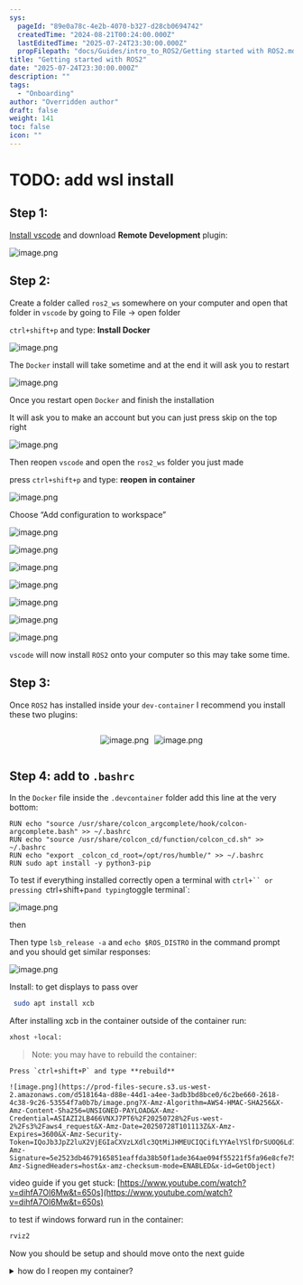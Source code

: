 ```yaml
---
sys:
  pageId: "89e0a78c-4e2b-4070-b327-d28cb0694742"
  createdTime: "2024-08-21T00:24:00.000Z"
  lastEditedTime: "2025-07-24T23:30:00.000Z"
  propFilepath: "docs/Guides/intro_to_ROS2/Getting started with ROS2.md"
title: "Getting started with ROS2"
date: "2025-07-24T23:30:00.000Z"
description: ""
tags:
  - "Onboarding"
author: "Overridden author"
draft: false
weight: 141
toc: false
icon: ""
---
```


# TODO: add wsl install

## Step 1:

[Install vscode](https://code.visualstudio.com/download) and download **Remote Development** plugin:

![image.png](https://prod-files-secure.s3.us-west-2.amazonaws.com/d518164a-d88e-44d1-a4ee-3adb3bd8bce0/efb52993-1881-4a40-b95e-6f020334f022/image.png?X-Amz-Algorithm=AWS4-HMAC-SHA256&X-Amz-Content-Sha256=UNSIGNED-PAYLOAD&X-Amz-Credential=ASIAZI2LB4666VUHKTME%2F20250728%2Fus-west-2%2Fs3%2Faws4_request&X-Amz-Date=20250728T101110Z&X-Amz-Expires=3600&X-Amz-Security-Token=IQoJb3JpZ2luX2VjEGIaCXVzLXdlc3QtMiJIMEYCIQDIX7L%2BEq6RtgT3UdaoXHXyTNB0Qi7J98j4y%2B6%2BxhfUigIhAK7EPqjtD927S5dBWsafIodalb3GUmjU3ghoV34kpE5OKogECIv%2F%2F%2F%2F%2F%2F%2F%2F%2F%2FwEQABoMNjM3NDIzMTgzODA1IgxKYTS4duVKWJOCIy8q3APSL%2BLb%2BcK5PqRq4njJ7ruFdzhK%2F%2FueQniSRCFcqsL7gHcGvOIMMec8Xs%2BQ1dnV9z%2FA0RKQhvpwAO0Okj6DtQimrWhN8B%2BiI%2BMhAU8SsH9WbBlLnQccC8YgYDEIF9KNS0KjX6nwq8qKikI6RSnn4yUaijGfnvCUNXkKC9IIYmiyQRAqBBniJRf2lNCMsFjCcr9o4lbBHoAhZiJuXICuvS6l8fjOXiF%2BN8FNuNLfTu6JByl7UQunFgDRz0l6NlBq4ZKAQhSbnPfRqPNtMTuN6acHWAwzS%2B27E9T845heFev93YXObTChn1zYfmK9K6In1v4oD1uhlMzl5IoTltePCrULWODzonblI5R3Un03%2FTMIaA9Da%2B6Lt2B4szzxWPoDdlQXt5fsJLYat%2Fad30HkiuQwA7eupOUQD9A9Uaw2%2B87xpDh2Sfgvb4swjTIls%2FRz1%2FOHbYThyOj6p%2Fj05vH5D08xTLFeZMGB%2By%2FldSi6bFJTrgXf1m4Tfwv9BsdJv2pt6obbZIkyfcOb94Zs5%2BRuVA0BgBwVbX%2FRVQULSzFjVoyIDGEhe11qUzAfWwAKCAgFFa8QYxVzZ7ysUPIy%2Bj8mffudh1RXgOEl1BQ0D67lo8lcgxxc27z5%2F2pNVJjJpTCcjZ3EBjqkATI3RaFqWSUvAw2YerWGbaQxQSLagp50b44m%2BQzlZv0s3bvitMdGzJCrYADHNcyD53Rk9f3Q9zKkqD8CfF39ZSJyVbhYAqadVzImTphIHOTzVXLkkcwEtpz5%2FIRrw9AtlVHgKmANAjAb9kZA6wOYDVNPz5cnBQ5RSy53yeg3XF2Y1qLX3REFS4cdnyiMxx6Q0fuQ4qE86aSVuOCiyE%2BNlYd4rUmU&X-Amz-Signature=ebe3785a713c3e241063a2aa660f88bacb54d431a91bc7010e54ba9f9db69891&X-Amz-SignedHeaders=host&x-amz-checksum-mode=ENABLED&x-id=GetObject)

## Step 2:

Create a folder called `ros2_ws` somewhere on your computer and open that folder in `vscode` by going to File → open folder 

`ctrl+shift+p` and type: **Install Docker**

![image.png](https://prod-files-secure.s3.us-west-2.amazonaws.com/d518164a-d88e-44d1-a4ee-3adb3bd8bce0/2269dc0e-1cd5-47ff-bceb-c04ad9b2eab0/image.png?X-Amz-Algorithm=AWS4-HMAC-SHA256&X-Amz-Content-Sha256=UNSIGNED-PAYLOAD&X-Amz-Credential=ASIAZI2LB4666VUHKTME%2F20250728%2Fus-west-2%2Fs3%2Faws4_request&X-Amz-Date=20250728T101110Z&X-Amz-Expires=3600&X-Amz-Security-Token=IQoJb3JpZ2luX2VjEGIaCXVzLXdlc3QtMiJIMEYCIQDIX7L%2BEq6RtgT3UdaoXHXyTNB0Qi7J98j4y%2B6%2BxhfUigIhAK7EPqjtD927S5dBWsafIodalb3GUmjU3ghoV34kpE5OKogECIv%2F%2F%2F%2F%2F%2F%2F%2F%2F%2FwEQABoMNjM3NDIzMTgzODA1IgxKYTS4duVKWJOCIy8q3APSL%2BLb%2BcK5PqRq4njJ7ruFdzhK%2F%2FueQniSRCFcqsL7gHcGvOIMMec8Xs%2BQ1dnV9z%2FA0RKQhvpwAO0Okj6DtQimrWhN8B%2BiI%2BMhAU8SsH9WbBlLnQccC8YgYDEIF9KNS0KjX6nwq8qKikI6RSnn4yUaijGfnvCUNXkKC9IIYmiyQRAqBBniJRf2lNCMsFjCcr9o4lbBHoAhZiJuXICuvS6l8fjOXiF%2BN8FNuNLfTu6JByl7UQunFgDRz0l6NlBq4ZKAQhSbnPfRqPNtMTuN6acHWAwzS%2B27E9T845heFev93YXObTChn1zYfmK9K6In1v4oD1uhlMzl5IoTltePCrULWODzonblI5R3Un03%2FTMIaA9Da%2B6Lt2B4szzxWPoDdlQXt5fsJLYat%2Fad30HkiuQwA7eupOUQD9A9Uaw2%2B87xpDh2Sfgvb4swjTIls%2FRz1%2FOHbYThyOj6p%2Fj05vH5D08xTLFeZMGB%2By%2FldSi6bFJTrgXf1m4Tfwv9BsdJv2pt6obbZIkyfcOb94Zs5%2BRuVA0BgBwVbX%2FRVQULSzFjVoyIDGEhe11qUzAfWwAKCAgFFa8QYxVzZ7ysUPIy%2Bj8mffudh1RXgOEl1BQ0D67lo8lcgxxc27z5%2F2pNVJjJpTCcjZ3EBjqkATI3RaFqWSUvAw2YerWGbaQxQSLagp50b44m%2BQzlZv0s3bvitMdGzJCrYADHNcyD53Rk9f3Q9zKkqD8CfF39ZSJyVbhYAqadVzImTphIHOTzVXLkkcwEtpz5%2FIRrw9AtlVHgKmANAjAb9kZA6wOYDVNPz5cnBQ5RSy53yeg3XF2Y1qLX3REFS4cdnyiMxx6Q0fuQ4qE86aSVuOCiyE%2BNlYd4rUmU&X-Amz-Signature=e640ba7858b3bcd330f8a12188658aef38e803d52f9ad3b23e88742d5244503e&X-Amz-SignedHeaders=host&x-amz-checksum-mode=ENABLED&x-id=GetObject)

The `Docker` install will take sometime and at the end it will ask you to restart

![image.png](https://prod-files-secure.s3.us-west-2.amazonaws.com/d518164a-d88e-44d1-a4ee-3adb3bd8bce0/ed233f78-be33-4b1f-b89c-9c346c0e961e/image.png?X-Amz-Algorithm=AWS4-HMAC-SHA256&X-Amz-Content-Sha256=UNSIGNED-PAYLOAD&X-Amz-Credential=ASIAZI2LB4666VUHKTME%2F20250728%2Fus-west-2%2Fs3%2Faws4_request&X-Amz-Date=20250728T101110Z&X-Amz-Expires=3600&X-Amz-Security-Token=IQoJb3JpZ2luX2VjEGIaCXVzLXdlc3QtMiJIMEYCIQDIX7L%2BEq6RtgT3UdaoXHXyTNB0Qi7J98j4y%2B6%2BxhfUigIhAK7EPqjtD927S5dBWsafIodalb3GUmjU3ghoV34kpE5OKogECIv%2F%2F%2F%2F%2F%2F%2F%2F%2F%2FwEQABoMNjM3NDIzMTgzODA1IgxKYTS4duVKWJOCIy8q3APSL%2BLb%2BcK5PqRq4njJ7ruFdzhK%2F%2FueQniSRCFcqsL7gHcGvOIMMec8Xs%2BQ1dnV9z%2FA0RKQhvpwAO0Okj6DtQimrWhN8B%2BiI%2BMhAU8SsH9WbBlLnQccC8YgYDEIF9KNS0KjX6nwq8qKikI6RSnn4yUaijGfnvCUNXkKC9IIYmiyQRAqBBniJRf2lNCMsFjCcr9o4lbBHoAhZiJuXICuvS6l8fjOXiF%2BN8FNuNLfTu6JByl7UQunFgDRz0l6NlBq4ZKAQhSbnPfRqPNtMTuN6acHWAwzS%2B27E9T845heFev93YXObTChn1zYfmK9K6In1v4oD1uhlMzl5IoTltePCrULWODzonblI5R3Un03%2FTMIaA9Da%2B6Lt2B4szzxWPoDdlQXt5fsJLYat%2Fad30HkiuQwA7eupOUQD9A9Uaw2%2B87xpDh2Sfgvb4swjTIls%2FRz1%2FOHbYThyOj6p%2Fj05vH5D08xTLFeZMGB%2By%2FldSi6bFJTrgXf1m4Tfwv9BsdJv2pt6obbZIkyfcOb94Zs5%2BRuVA0BgBwVbX%2FRVQULSzFjVoyIDGEhe11qUzAfWwAKCAgFFa8QYxVzZ7ysUPIy%2Bj8mffudh1RXgOEl1BQ0D67lo8lcgxxc27z5%2F2pNVJjJpTCcjZ3EBjqkATI3RaFqWSUvAw2YerWGbaQxQSLagp50b44m%2BQzlZv0s3bvitMdGzJCrYADHNcyD53Rk9f3Q9zKkqD8CfF39ZSJyVbhYAqadVzImTphIHOTzVXLkkcwEtpz5%2FIRrw9AtlVHgKmANAjAb9kZA6wOYDVNPz5cnBQ5RSy53yeg3XF2Y1qLX3REFS4cdnyiMxx6Q0fuQ4qE86aSVuOCiyE%2BNlYd4rUmU&X-Amz-Signature=5a0adffe64d9b2297abd5170ed4acafc4f303fa222d97f6d92fa1df4d9287e91&X-Amz-SignedHeaders=host&x-amz-checksum-mode=ENABLED&x-id=GetObject)

Once you restart open `Docker` and finish the installation

It will ask you to make an account but you can just press skip on the top right

![image.png](https://prod-files-secure.s3.us-west-2.amazonaws.com/d518164a-d88e-44d1-a4ee-3adb3bd8bce0/21010ad9-1659-4fd9-9f59-9932a09b2a3d/image.png?X-Amz-Algorithm=AWS4-HMAC-SHA256&X-Amz-Content-Sha256=UNSIGNED-PAYLOAD&X-Amz-Credential=ASIAZI2LB4666VUHKTME%2F20250728%2Fus-west-2%2Fs3%2Faws4_request&X-Amz-Date=20250728T101110Z&X-Amz-Expires=3600&X-Amz-Security-Token=IQoJb3JpZ2luX2VjEGIaCXVzLXdlc3QtMiJIMEYCIQDIX7L%2BEq6RtgT3UdaoXHXyTNB0Qi7J98j4y%2B6%2BxhfUigIhAK7EPqjtD927S5dBWsafIodalb3GUmjU3ghoV34kpE5OKogECIv%2F%2F%2F%2F%2F%2F%2F%2F%2F%2FwEQABoMNjM3NDIzMTgzODA1IgxKYTS4duVKWJOCIy8q3APSL%2BLb%2BcK5PqRq4njJ7ruFdzhK%2F%2FueQniSRCFcqsL7gHcGvOIMMec8Xs%2BQ1dnV9z%2FA0RKQhvpwAO0Okj6DtQimrWhN8B%2BiI%2BMhAU8SsH9WbBlLnQccC8YgYDEIF9KNS0KjX6nwq8qKikI6RSnn4yUaijGfnvCUNXkKC9IIYmiyQRAqBBniJRf2lNCMsFjCcr9o4lbBHoAhZiJuXICuvS6l8fjOXiF%2BN8FNuNLfTu6JByl7UQunFgDRz0l6NlBq4ZKAQhSbnPfRqPNtMTuN6acHWAwzS%2B27E9T845heFev93YXObTChn1zYfmK9K6In1v4oD1uhlMzl5IoTltePCrULWODzonblI5R3Un03%2FTMIaA9Da%2B6Lt2B4szzxWPoDdlQXt5fsJLYat%2Fad30HkiuQwA7eupOUQD9A9Uaw2%2B87xpDh2Sfgvb4swjTIls%2FRz1%2FOHbYThyOj6p%2Fj05vH5D08xTLFeZMGB%2By%2FldSi6bFJTrgXf1m4Tfwv9BsdJv2pt6obbZIkyfcOb94Zs5%2BRuVA0BgBwVbX%2FRVQULSzFjVoyIDGEhe11qUzAfWwAKCAgFFa8QYxVzZ7ysUPIy%2Bj8mffudh1RXgOEl1BQ0D67lo8lcgxxc27z5%2F2pNVJjJpTCcjZ3EBjqkATI3RaFqWSUvAw2YerWGbaQxQSLagp50b44m%2BQzlZv0s3bvitMdGzJCrYADHNcyD53Rk9f3Q9zKkqD8CfF39ZSJyVbhYAqadVzImTphIHOTzVXLkkcwEtpz5%2FIRrw9AtlVHgKmANAjAb9kZA6wOYDVNPz5cnBQ5RSy53yeg3XF2Y1qLX3REFS4cdnyiMxx6Q0fuQ4qE86aSVuOCiyE%2BNlYd4rUmU&X-Amz-Signature=7dad4e251766314d35843de98bea33cc835edf72de1aaae05089a2d6b1a8c136&X-Amz-SignedHeaders=host&x-amz-checksum-mode=ENABLED&x-id=GetObject)

Then reopen `vscode` and open the `ros2_ws` folder you just made

press `ctrl+shift+p` and type: **reopen in container**

![image.png](https://prod-files-secure.s3.us-west-2.amazonaws.com/d518164a-d88e-44d1-a4ee-3adb3bd8bce0/4e93b8c2-41ad-488c-8095-c74205196118/image.png?X-Amz-Algorithm=AWS4-HMAC-SHA256&X-Amz-Content-Sha256=UNSIGNED-PAYLOAD&X-Amz-Credential=ASIAZI2LB4666VUHKTME%2F20250728%2Fus-west-2%2Fs3%2Faws4_request&X-Amz-Date=20250728T101110Z&X-Amz-Expires=3600&X-Amz-Security-Token=IQoJb3JpZ2luX2VjEGIaCXVzLXdlc3QtMiJIMEYCIQDIX7L%2BEq6RtgT3UdaoXHXyTNB0Qi7J98j4y%2B6%2BxhfUigIhAK7EPqjtD927S5dBWsafIodalb3GUmjU3ghoV34kpE5OKogECIv%2F%2F%2F%2F%2F%2F%2F%2F%2F%2FwEQABoMNjM3NDIzMTgzODA1IgxKYTS4duVKWJOCIy8q3APSL%2BLb%2BcK5PqRq4njJ7ruFdzhK%2F%2FueQniSRCFcqsL7gHcGvOIMMec8Xs%2BQ1dnV9z%2FA0RKQhvpwAO0Okj6DtQimrWhN8B%2BiI%2BMhAU8SsH9WbBlLnQccC8YgYDEIF9KNS0KjX6nwq8qKikI6RSnn4yUaijGfnvCUNXkKC9IIYmiyQRAqBBniJRf2lNCMsFjCcr9o4lbBHoAhZiJuXICuvS6l8fjOXiF%2BN8FNuNLfTu6JByl7UQunFgDRz0l6NlBq4ZKAQhSbnPfRqPNtMTuN6acHWAwzS%2B27E9T845heFev93YXObTChn1zYfmK9K6In1v4oD1uhlMzl5IoTltePCrULWODzonblI5R3Un03%2FTMIaA9Da%2B6Lt2B4szzxWPoDdlQXt5fsJLYat%2Fad30HkiuQwA7eupOUQD9A9Uaw2%2B87xpDh2Sfgvb4swjTIls%2FRz1%2FOHbYThyOj6p%2Fj05vH5D08xTLFeZMGB%2By%2FldSi6bFJTrgXf1m4Tfwv9BsdJv2pt6obbZIkyfcOb94Zs5%2BRuVA0BgBwVbX%2FRVQULSzFjVoyIDGEhe11qUzAfWwAKCAgFFa8QYxVzZ7ysUPIy%2Bj8mffudh1RXgOEl1BQ0D67lo8lcgxxc27z5%2F2pNVJjJpTCcjZ3EBjqkATI3RaFqWSUvAw2YerWGbaQxQSLagp50b44m%2BQzlZv0s3bvitMdGzJCrYADHNcyD53Rk9f3Q9zKkqD8CfF39ZSJyVbhYAqadVzImTphIHOTzVXLkkcwEtpz5%2FIRrw9AtlVHgKmANAjAb9kZA6wOYDVNPz5cnBQ5RSy53yeg3XF2Y1qLX3REFS4cdnyiMxx6Q0fuQ4qE86aSVuOCiyE%2BNlYd4rUmU&X-Amz-Signature=a369460b46912ea35714d40ad687428eae0642f519e80ccb24263eb8c53f789f&X-Amz-SignedHeaders=host&x-amz-checksum-mode=ENABLED&x-id=GetObject)

Choose “Add configuration to workspace”

![image.png](https://prod-files-secure.s3.us-west-2.amazonaws.com/d518164a-d88e-44d1-a4ee-3adb3bd8bce0/9560b282-5060-4989-ba37-97e7b2c22476/image.png?X-Amz-Algorithm=AWS4-HMAC-SHA256&X-Amz-Content-Sha256=UNSIGNED-PAYLOAD&X-Amz-Credential=ASIAZI2LB4666VUHKTME%2F20250728%2Fus-west-2%2Fs3%2Faws4_request&X-Amz-Date=20250728T101110Z&X-Amz-Expires=3600&X-Amz-Security-Token=IQoJb3JpZ2luX2VjEGIaCXVzLXdlc3QtMiJIMEYCIQDIX7L%2BEq6RtgT3UdaoXHXyTNB0Qi7J98j4y%2B6%2BxhfUigIhAK7EPqjtD927S5dBWsafIodalb3GUmjU3ghoV34kpE5OKogECIv%2F%2F%2F%2F%2F%2F%2F%2F%2F%2FwEQABoMNjM3NDIzMTgzODA1IgxKYTS4duVKWJOCIy8q3APSL%2BLb%2BcK5PqRq4njJ7ruFdzhK%2F%2FueQniSRCFcqsL7gHcGvOIMMec8Xs%2BQ1dnV9z%2FA0RKQhvpwAO0Okj6DtQimrWhN8B%2BiI%2BMhAU8SsH9WbBlLnQccC8YgYDEIF9KNS0KjX6nwq8qKikI6RSnn4yUaijGfnvCUNXkKC9IIYmiyQRAqBBniJRf2lNCMsFjCcr9o4lbBHoAhZiJuXICuvS6l8fjOXiF%2BN8FNuNLfTu6JByl7UQunFgDRz0l6NlBq4ZKAQhSbnPfRqPNtMTuN6acHWAwzS%2B27E9T845heFev93YXObTChn1zYfmK9K6In1v4oD1uhlMzl5IoTltePCrULWODzonblI5R3Un03%2FTMIaA9Da%2B6Lt2B4szzxWPoDdlQXt5fsJLYat%2Fad30HkiuQwA7eupOUQD9A9Uaw2%2B87xpDh2Sfgvb4swjTIls%2FRz1%2FOHbYThyOj6p%2Fj05vH5D08xTLFeZMGB%2By%2FldSi6bFJTrgXf1m4Tfwv9BsdJv2pt6obbZIkyfcOb94Zs5%2BRuVA0BgBwVbX%2FRVQULSzFjVoyIDGEhe11qUzAfWwAKCAgFFa8QYxVzZ7ysUPIy%2Bj8mffudh1RXgOEl1BQ0D67lo8lcgxxc27z5%2F2pNVJjJpTCcjZ3EBjqkATI3RaFqWSUvAw2YerWGbaQxQSLagp50b44m%2BQzlZv0s3bvitMdGzJCrYADHNcyD53Rk9f3Q9zKkqD8CfF39ZSJyVbhYAqadVzImTphIHOTzVXLkkcwEtpz5%2FIRrw9AtlVHgKmANAjAb9kZA6wOYDVNPz5cnBQ5RSy53yeg3XF2Y1qLX3REFS4cdnyiMxx6Q0fuQ4qE86aSVuOCiyE%2BNlYd4rUmU&X-Amz-Signature=4cdefda946018295d0d20ab4ef366d72b1aecb7423bc7475fb84220d1f277930&X-Amz-SignedHeaders=host&x-amz-checksum-mode=ENABLED&x-id=GetObject)

![image.png](https://prod-files-secure.s3.us-west-2.amazonaws.com/d518164a-d88e-44d1-a4ee-3adb3bd8bce0/2ee63f81-886b-48e8-a553-dc6e5eac99e4/image.png?X-Amz-Algorithm=AWS4-HMAC-SHA256&X-Amz-Content-Sha256=UNSIGNED-PAYLOAD&X-Amz-Credential=ASIAZI2LB4666VUHKTME%2F20250728%2Fus-west-2%2Fs3%2Faws4_request&X-Amz-Date=20250728T101110Z&X-Amz-Expires=3600&X-Amz-Security-Token=IQoJb3JpZ2luX2VjEGIaCXVzLXdlc3QtMiJIMEYCIQDIX7L%2BEq6RtgT3UdaoXHXyTNB0Qi7J98j4y%2B6%2BxhfUigIhAK7EPqjtD927S5dBWsafIodalb3GUmjU3ghoV34kpE5OKogECIv%2F%2F%2F%2F%2F%2F%2F%2F%2F%2FwEQABoMNjM3NDIzMTgzODA1IgxKYTS4duVKWJOCIy8q3APSL%2BLb%2BcK5PqRq4njJ7ruFdzhK%2F%2FueQniSRCFcqsL7gHcGvOIMMec8Xs%2BQ1dnV9z%2FA0RKQhvpwAO0Okj6DtQimrWhN8B%2BiI%2BMhAU8SsH9WbBlLnQccC8YgYDEIF9KNS0KjX6nwq8qKikI6RSnn4yUaijGfnvCUNXkKC9IIYmiyQRAqBBniJRf2lNCMsFjCcr9o4lbBHoAhZiJuXICuvS6l8fjOXiF%2BN8FNuNLfTu6JByl7UQunFgDRz0l6NlBq4ZKAQhSbnPfRqPNtMTuN6acHWAwzS%2B27E9T845heFev93YXObTChn1zYfmK9K6In1v4oD1uhlMzl5IoTltePCrULWODzonblI5R3Un03%2FTMIaA9Da%2B6Lt2B4szzxWPoDdlQXt5fsJLYat%2Fad30HkiuQwA7eupOUQD9A9Uaw2%2B87xpDh2Sfgvb4swjTIls%2FRz1%2FOHbYThyOj6p%2Fj05vH5D08xTLFeZMGB%2By%2FldSi6bFJTrgXf1m4Tfwv9BsdJv2pt6obbZIkyfcOb94Zs5%2BRuVA0BgBwVbX%2FRVQULSzFjVoyIDGEhe11qUzAfWwAKCAgFFa8QYxVzZ7ysUPIy%2Bj8mffudh1RXgOEl1BQ0D67lo8lcgxxc27z5%2F2pNVJjJpTCcjZ3EBjqkATI3RaFqWSUvAw2YerWGbaQxQSLagp50b44m%2BQzlZv0s3bvitMdGzJCrYADHNcyD53Rk9f3Q9zKkqD8CfF39ZSJyVbhYAqadVzImTphIHOTzVXLkkcwEtpz5%2FIRrw9AtlVHgKmANAjAb9kZA6wOYDVNPz5cnBQ5RSy53yeg3XF2Y1qLX3REFS4cdnyiMxx6Q0fuQ4qE86aSVuOCiyE%2BNlYd4rUmU&X-Amz-Signature=f8299f2cbe41eac94dd62a65dea81769010e3c4021f80b5d99db6857c3480592&X-Amz-SignedHeaders=host&x-amz-checksum-mode=ENABLED&x-id=GetObject)

![image.png](https://prod-files-secure.s3.us-west-2.amazonaws.com/d518164a-d88e-44d1-a4ee-3adb3bd8bce0/e0fd626c-c8b6-4b2c-95d1-fa4c26514504/image.png?X-Amz-Algorithm=AWS4-HMAC-SHA256&X-Amz-Content-Sha256=UNSIGNED-PAYLOAD&X-Amz-Credential=ASIAZI2LB4666VUHKTME%2F20250728%2Fus-west-2%2Fs3%2Faws4_request&X-Amz-Date=20250728T101110Z&X-Amz-Expires=3600&X-Amz-Security-Token=IQoJb3JpZ2luX2VjEGIaCXVzLXdlc3QtMiJIMEYCIQDIX7L%2BEq6RtgT3UdaoXHXyTNB0Qi7J98j4y%2B6%2BxhfUigIhAK7EPqjtD927S5dBWsafIodalb3GUmjU3ghoV34kpE5OKogECIv%2F%2F%2F%2F%2F%2F%2F%2F%2F%2FwEQABoMNjM3NDIzMTgzODA1IgxKYTS4duVKWJOCIy8q3APSL%2BLb%2BcK5PqRq4njJ7ruFdzhK%2F%2FueQniSRCFcqsL7gHcGvOIMMec8Xs%2BQ1dnV9z%2FA0RKQhvpwAO0Okj6DtQimrWhN8B%2BiI%2BMhAU8SsH9WbBlLnQccC8YgYDEIF9KNS0KjX6nwq8qKikI6RSnn4yUaijGfnvCUNXkKC9IIYmiyQRAqBBniJRf2lNCMsFjCcr9o4lbBHoAhZiJuXICuvS6l8fjOXiF%2BN8FNuNLfTu6JByl7UQunFgDRz0l6NlBq4ZKAQhSbnPfRqPNtMTuN6acHWAwzS%2B27E9T845heFev93YXObTChn1zYfmK9K6In1v4oD1uhlMzl5IoTltePCrULWODzonblI5R3Un03%2FTMIaA9Da%2B6Lt2B4szzxWPoDdlQXt5fsJLYat%2Fad30HkiuQwA7eupOUQD9A9Uaw2%2B87xpDh2Sfgvb4swjTIls%2FRz1%2FOHbYThyOj6p%2Fj05vH5D08xTLFeZMGB%2By%2FldSi6bFJTrgXf1m4Tfwv9BsdJv2pt6obbZIkyfcOb94Zs5%2BRuVA0BgBwVbX%2FRVQULSzFjVoyIDGEhe11qUzAfWwAKCAgFFa8QYxVzZ7ysUPIy%2Bj8mffudh1RXgOEl1BQ0D67lo8lcgxxc27z5%2F2pNVJjJpTCcjZ3EBjqkATI3RaFqWSUvAw2YerWGbaQxQSLagp50b44m%2BQzlZv0s3bvitMdGzJCrYADHNcyD53Rk9f3Q9zKkqD8CfF39ZSJyVbhYAqadVzImTphIHOTzVXLkkcwEtpz5%2FIRrw9AtlVHgKmANAjAb9kZA6wOYDVNPz5cnBQ5RSy53yeg3XF2Y1qLX3REFS4cdnyiMxx6Q0fuQ4qE86aSVuOCiyE%2BNlYd4rUmU&X-Amz-Signature=816351fe8c4797a07df90d7b43978f3ac8f06034503ea07f1cf960eb100067b6&X-Amz-SignedHeaders=host&x-amz-checksum-mode=ENABLED&x-id=GetObject)

![image.png](https://prod-files-secure.s3.us-west-2.amazonaws.com/d518164a-d88e-44d1-a4ee-3adb3bd8bce0/a2e13f50-d2ab-4719-a4c2-7ced634bfc9d/image.png?X-Amz-Algorithm=AWS4-HMAC-SHA256&X-Amz-Content-Sha256=UNSIGNED-PAYLOAD&X-Amz-Credential=ASIAZI2LB4666VUHKTME%2F20250728%2Fus-west-2%2Fs3%2Faws4_request&X-Amz-Date=20250728T101110Z&X-Amz-Expires=3600&X-Amz-Security-Token=IQoJb3JpZ2luX2VjEGIaCXVzLXdlc3QtMiJIMEYCIQDIX7L%2BEq6RtgT3UdaoXHXyTNB0Qi7J98j4y%2B6%2BxhfUigIhAK7EPqjtD927S5dBWsafIodalb3GUmjU3ghoV34kpE5OKogECIv%2F%2F%2F%2F%2F%2F%2F%2F%2F%2FwEQABoMNjM3NDIzMTgzODA1IgxKYTS4duVKWJOCIy8q3APSL%2BLb%2BcK5PqRq4njJ7ruFdzhK%2F%2FueQniSRCFcqsL7gHcGvOIMMec8Xs%2BQ1dnV9z%2FA0RKQhvpwAO0Okj6DtQimrWhN8B%2BiI%2BMhAU8SsH9WbBlLnQccC8YgYDEIF9KNS0KjX6nwq8qKikI6RSnn4yUaijGfnvCUNXkKC9IIYmiyQRAqBBniJRf2lNCMsFjCcr9o4lbBHoAhZiJuXICuvS6l8fjOXiF%2BN8FNuNLfTu6JByl7UQunFgDRz0l6NlBq4ZKAQhSbnPfRqPNtMTuN6acHWAwzS%2B27E9T845heFev93YXObTChn1zYfmK9K6In1v4oD1uhlMzl5IoTltePCrULWODzonblI5R3Un03%2FTMIaA9Da%2B6Lt2B4szzxWPoDdlQXt5fsJLYat%2Fad30HkiuQwA7eupOUQD9A9Uaw2%2B87xpDh2Sfgvb4swjTIls%2FRz1%2FOHbYThyOj6p%2Fj05vH5D08xTLFeZMGB%2By%2FldSi6bFJTrgXf1m4Tfwv9BsdJv2pt6obbZIkyfcOb94Zs5%2BRuVA0BgBwVbX%2FRVQULSzFjVoyIDGEhe11qUzAfWwAKCAgFFa8QYxVzZ7ysUPIy%2Bj8mffudh1RXgOEl1BQ0D67lo8lcgxxc27z5%2F2pNVJjJpTCcjZ3EBjqkATI3RaFqWSUvAw2YerWGbaQxQSLagp50b44m%2BQzlZv0s3bvitMdGzJCrYADHNcyD53Rk9f3Q9zKkqD8CfF39ZSJyVbhYAqadVzImTphIHOTzVXLkkcwEtpz5%2FIRrw9AtlVHgKmANAjAb9kZA6wOYDVNPz5cnBQ5RSy53yeg3XF2Y1qLX3REFS4cdnyiMxx6Q0fuQ4qE86aSVuOCiyE%2BNlYd4rUmU&X-Amz-Signature=a11740e134445b7a610db4938be1d7f6fdcc09d29f9d7c7179807b7957dac808&X-Amz-SignedHeaders=host&x-amz-checksum-mode=ENABLED&x-id=GetObject)

![image.png](https://prod-files-secure.s3.us-west-2.amazonaws.com/d518164a-d88e-44d1-a4ee-3adb3bd8bce0/6cc478ad-aaba-4bf7-9fcc-403277ab896c/image.png?X-Amz-Algorithm=AWS4-HMAC-SHA256&X-Amz-Content-Sha256=UNSIGNED-PAYLOAD&X-Amz-Credential=ASIAZI2LB4666VUHKTME%2F20250728%2Fus-west-2%2Fs3%2Faws4_request&X-Amz-Date=20250728T101110Z&X-Amz-Expires=3600&X-Amz-Security-Token=IQoJb3JpZ2luX2VjEGIaCXVzLXdlc3QtMiJIMEYCIQDIX7L%2BEq6RtgT3UdaoXHXyTNB0Qi7J98j4y%2B6%2BxhfUigIhAK7EPqjtD927S5dBWsafIodalb3GUmjU3ghoV34kpE5OKogECIv%2F%2F%2F%2F%2F%2F%2F%2F%2F%2FwEQABoMNjM3NDIzMTgzODA1IgxKYTS4duVKWJOCIy8q3APSL%2BLb%2BcK5PqRq4njJ7ruFdzhK%2F%2FueQniSRCFcqsL7gHcGvOIMMec8Xs%2BQ1dnV9z%2FA0RKQhvpwAO0Okj6DtQimrWhN8B%2BiI%2BMhAU8SsH9WbBlLnQccC8YgYDEIF9KNS0KjX6nwq8qKikI6RSnn4yUaijGfnvCUNXkKC9IIYmiyQRAqBBniJRf2lNCMsFjCcr9o4lbBHoAhZiJuXICuvS6l8fjOXiF%2BN8FNuNLfTu6JByl7UQunFgDRz0l6NlBq4ZKAQhSbnPfRqPNtMTuN6acHWAwzS%2B27E9T845heFev93YXObTChn1zYfmK9K6In1v4oD1uhlMzl5IoTltePCrULWODzonblI5R3Un03%2FTMIaA9Da%2B6Lt2B4szzxWPoDdlQXt5fsJLYat%2Fad30HkiuQwA7eupOUQD9A9Uaw2%2B87xpDh2Sfgvb4swjTIls%2FRz1%2FOHbYThyOj6p%2Fj05vH5D08xTLFeZMGB%2By%2FldSi6bFJTrgXf1m4Tfwv9BsdJv2pt6obbZIkyfcOb94Zs5%2BRuVA0BgBwVbX%2FRVQULSzFjVoyIDGEhe11qUzAfWwAKCAgFFa8QYxVzZ7ysUPIy%2Bj8mffudh1RXgOEl1BQ0D67lo8lcgxxc27z5%2F2pNVJjJpTCcjZ3EBjqkATI3RaFqWSUvAw2YerWGbaQxQSLagp50b44m%2BQzlZv0s3bvitMdGzJCrYADHNcyD53Rk9f3Q9zKkqD8CfF39ZSJyVbhYAqadVzImTphIHOTzVXLkkcwEtpz5%2FIRrw9AtlVHgKmANAjAb9kZA6wOYDVNPz5cnBQ5RSy53yeg3XF2Y1qLX3REFS4cdnyiMxx6Q0fuQ4qE86aSVuOCiyE%2BNlYd4rUmU&X-Amz-Signature=0e7df22b69c49cac87167b71330375fc053fedf719a7d09346917ac0581badd1&X-Amz-SignedHeaders=host&x-amz-checksum-mode=ENABLED&x-id=GetObject)

![image.png](https://prod-files-secure.s3.us-west-2.amazonaws.com/d518164a-d88e-44d1-a4ee-3adb3bd8bce0/53255b28-f75e-430f-b9e3-c0ac8577e42b/image.png?X-Amz-Algorithm=AWS4-HMAC-SHA256&X-Amz-Content-Sha256=UNSIGNED-PAYLOAD&X-Amz-Credential=ASIAZI2LB4666VUHKTME%2F20250728%2Fus-west-2%2Fs3%2Faws4_request&X-Amz-Date=20250728T101110Z&X-Amz-Expires=3600&X-Amz-Security-Token=IQoJb3JpZ2luX2VjEGIaCXVzLXdlc3QtMiJIMEYCIQDIX7L%2BEq6RtgT3UdaoXHXyTNB0Qi7J98j4y%2B6%2BxhfUigIhAK7EPqjtD927S5dBWsafIodalb3GUmjU3ghoV34kpE5OKogECIv%2F%2F%2F%2F%2F%2F%2F%2F%2F%2FwEQABoMNjM3NDIzMTgzODA1IgxKYTS4duVKWJOCIy8q3APSL%2BLb%2BcK5PqRq4njJ7ruFdzhK%2F%2FueQniSRCFcqsL7gHcGvOIMMec8Xs%2BQ1dnV9z%2FA0RKQhvpwAO0Okj6DtQimrWhN8B%2BiI%2BMhAU8SsH9WbBlLnQccC8YgYDEIF9KNS0KjX6nwq8qKikI6RSnn4yUaijGfnvCUNXkKC9IIYmiyQRAqBBniJRf2lNCMsFjCcr9o4lbBHoAhZiJuXICuvS6l8fjOXiF%2BN8FNuNLfTu6JByl7UQunFgDRz0l6NlBq4ZKAQhSbnPfRqPNtMTuN6acHWAwzS%2B27E9T845heFev93YXObTChn1zYfmK9K6In1v4oD1uhlMzl5IoTltePCrULWODzonblI5R3Un03%2FTMIaA9Da%2B6Lt2B4szzxWPoDdlQXt5fsJLYat%2Fad30HkiuQwA7eupOUQD9A9Uaw2%2B87xpDh2Sfgvb4swjTIls%2FRz1%2FOHbYThyOj6p%2Fj05vH5D08xTLFeZMGB%2By%2FldSi6bFJTrgXf1m4Tfwv9BsdJv2pt6obbZIkyfcOb94Zs5%2BRuVA0BgBwVbX%2FRVQULSzFjVoyIDGEhe11qUzAfWwAKCAgFFa8QYxVzZ7ysUPIy%2Bj8mffudh1RXgOEl1BQ0D67lo8lcgxxc27z5%2F2pNVJjJpTCcjZ3EBjqkATI3RaFqWSUvAw2YerWGbaQxQSLagp50b44m%2BQzlZv0s3bvitMdGzJCrYADHNcyD53Rk9f3Q9zKkqD8CfF39ZSJyVbhYAqadVzImTphIHOTzVXLkkcwEtpz5%2FIRrw9AtlVHgKmANAjAb9kZA6wOYDVNPz5cnBQ5RSy53yeg3XF2Y1qLX3REFS4cdnyiMxx6Q0fuQ4qE86aSVuOCiyE%2BNlYd4rUmU&X-Amz-Signature=2a457ff019e7174d93e11971d937656ffcf185cc7a1f9a962b405e7654d1e2db&X-Amz-SignedHeaders=host&x-amz-checksum-mode=ENABLED&x-id=GetObject)

![image.png](https://prod-files-secure.s3.us-west-2.amazonaws.com/d518164a-d88e-44d1-a4ee-3adb3bd8bce0/7c562767-5af9-4ffb-97d1-327bcdf4ee00/image.png?X-Amz-Algorithm=AWS4-HMAC-SHA256&X-Amz-Content-Sha256=UNSIGNED-PAYLOAD&X-Amz-Credential=ASIAZI2LB4666VUHKTME%2F20250728%2Fus-west-2%2Fs3%2Faws4_request&X-Amz-Date=20250728T101110Z&X-Amz-Expires=3600&X-Amz-Security-Token=IQoJb3JpZ2luX2VjEGIaCXVzLXdlc3QtMiJIMEYCIQDIX7L%2BEq6RtgT3UdaoXHXyTNB0Qi7J98j4y%2B6%2BxhfUigIhAK7EPqjtD927S5dBWsafIodalb3GUmjU3ghoV34kpE5OKogECIv%2F%2F%2F%2F%2F%2F%2F%2F%2F%2FwEQABoMNjM3NDIzMTgzODA1IgxKYTS4duVKWJOCIy8q3APSL%2BLb%2BcK5PqRq4njJ7ruFdzhK%2F%2FueQniSRCFcqsL7gHcGvOIMMec8Xs%2BQ1dnV9z%2FA0RKQhvpwAO0Okj6DtQimrWhN8B%2BiI%2BMhAU8SsH9WbBlLnQccC8YgYDEIF9KNS0KjX6nwq8qKikI6RSnn4yUaijGfnvCUNXkKC9IIYmiyQRAqBBniJRf2lNCMsFjCcr9o4lbBHoAhZiJuXICuvS6l8fjOXiF%2BN8FNuNLfTu6JByl7UQunFgDRz0l6NlBq4ZKAQhSbnPfRqPNtMTuN6acHWAwzS%2B27E9T845heFev93YXObTChn1zYfmK9K6In1v4oD1uhlMzl5IoTltePCrULWODzonblI5R3Un03%2FTMIaA9Da%2B6Lt2B4szzxWPoDdlQXt5fsJLYat%2Fad30HkiuQwA7eupOUQD9A9Uaw2%2B87xpDh2Sfgvb4swjTIls%2FRz1%2FOHbYThyOj6p%2Fj05vH5D08xTLFeZMGB%2By%2FldSi6bFJTrgXf1m4Tfwv9BsdJv2pt6obbZIkyfcOb94Zs5%2BRuVA0BgBwVbX%2FRVQULSzFjVoyIDGEhe11qUzAfWwAKCAgFFa8QYxVzZ7ysUPIy%2Bj8mffudh1RXgOEl1BQ0D67lo8lcgxxc27z5%2F2pNVJjJpTCcjZ3EBjqkATI3RaFqWSUvAw2YerWGbaQxQSLagp50b44m%2BQzlZv0s3bvitMdGzJCrYADHNcyD53Rk9f3Q9zKkqD8CfF39ZSJyVbhYAqadVzImTphIHOTzVXLkkcwEtpz5%2FIRrw9AtlVHgKmANAjAb9kZA6wOYDVNPz5cnBQ5RSy53yeg3XF2Y1qLX3REFS4cdnyiMxx6Q0fuQ4qE86aSVuOCiyE%2BNlYd4rUmU&X-Amz-Signature=d591d6093d82d09923b6f89c891497db6c903fce183f910d193cf85799159485&X-Amz-SignedHeaders=host&x-amz-checksum-mode=ENABLED&x-id=GetObject)

`vscode` will now install `ROS2` onto your computer so this may take some time.

## Step 3:

Once `ROS2` has installed inside your `dev-container` I recommend you install these two plugins:

<div style="display: flex;flex-direction: row; column-gap:10px; max-width: 630px;justify-content: center;">
<div>

![image.png](https://prod-files-secure.s3.us-west-2.amazonaws.com/d518164a-d88e-44d1-a4ee-3adb3bd8bce0/3fc3d550-5a54-4ba1-ba6b-faa01cdb7369/image.png?X-Amz-Algorithm=AWS4-HMAC-SHA256&X-Amz-Content-Sha256=UNSIGNED-PAYLOAD&X-Amz-Credential=ASIAZI2LB466X3UJZBTV%2F20250728%2Fus-west-2%2Fs3%2Faws4_request&X-Amz-Date=20250728T101112Z&X-Amz-Expires=3600&X-Amz-Security-Token=IQoJb3JpZ2luX2VjEGIaCXVzLXdlc3QtMiJHMEUCIHDdu8TA1gzUIalK61XzpJY638n1w0Wb3ipfZwg7zWAwAiEA74bcrwWysyQf6g2fTQthU%2BjSGGUcMSLO1lS1iiwPbGMqiAQIi%2F%2F%2F%2F%2F%2F%2F%2F%2F%2F%2FARAAGgw2Mzc0MjMxODM4MDUiDJdyMdEESFN5A7vfmCrcA1YwW8tAJOUTMSPr7cr81Apk6b%2FdQLigyDekwjDZeB6W%2FjB%2B3xcOgGCOPkBHup%2FtI6JcBfOwiDsoyS5mPf%2BWk%2BVkItKwxpjTvIZeRHKDt6buqBUkYxddCuY7WCn5SMxYqkwfEeQ%2BSBYoGaZCByKKoB7AQHtsKet8vDBCHqiHDsdUn8QHACZfzAqsPDfhxMc1yvo4HEQcjaU%2FyGaxHp2Dk7zn%2B5W7AgaLu5xnyeyZaMuDF9dPcPilDuK5UjC4wBbrA1Rg4HnHhkNmYUk%2FOOwlgQgatjZmedyoSRlOmj%2BQGnoZAr1ZnEtDoKJH5wZ4RaRSQGpLTk2X%2FlQnjUL5ggZDuoBtlPj61OSvYWeGTa8b1HVeRmkM5jL0QJ6X8Qbkj5pE7YsO33pos2O7rggLHLlkVaFDL6cG%2B%2BdNr9PDSFX5RQQpNVFC8LRwK6FPTDw733SbpVHaNTmt3SNcbUBdpDIaaSDTYFcuYJbgA68d4%2FD91kZXqPLC1Xm8Oy1Fr7Ta4dXxvmnbPN206AcRD9Rsd4t6gUNzRzGRfVzl9TanClffl8XRciodYqH45if88xjb0mjWDZhmqEXRsjr%2FXdkwjuiJesPMihjvT8ZIdjs0fvyQjo4jFVpXhGekvAl2XLrzMOiNncQGOqUBKWnT%2FJpy1NfU%2FfiyOnqkfPSB10caEUuB0io%2BBayTTdzpCH4FbvsGtFG3jBuOgCMuD72jhKH0kTs4QRQrUYNeETxLYL3DxxskshGRAc0wXAcjxn4KQooEEsmUDg1d28UiSRyemEMFGCHoyHNArb8AyYg9PtCTG%2F4uR5ewBAkxgz8im5fH7QNANkG3Iy7gqyLL4shOn850bGozjr6ENN7wJSQh9iDE&X-Amz-Signature=afe09f7adc639046756d8e3210024f53c0f022fdc8af350311ccdd1828d449f8&X-Amz-SignedHeaders=host&x-amz-checksum-mode=ENABLED&x-id=GetObject)

</div>
<div>

![image.png](https://prod-files-secure.s3.us-west-2.amazonaws.com/d518164a-d88e-44d1-a4ee-3adb3bd8bce0/d994cc66-13c2-4093-a5a3-f84cf4601a82/image.png?X-Amz-Algorithm=AWS4-HMAC-SHA256&X-Amz-Content-Sha256=UNSIGNED-PAYLOAD&X-Amz-Credential=ASIAZI2LB4662AF2QUHS%2F20250728%2Fus-west-2%2Fs3%2Faws4_request&X-Amz-Date=20250728T101112Z&X-Amz-Expires=3600&X-Amz-Security-Token=IQoJb3JpZ2luX2VjEGIaCXVzLXdlc3QtMiJIMEYCIQDhiIsHvMKvUGjUYQ%2Fry11eEA9jPbu%2Bd%2B%2F01C1dG9c%2FewIhAPtHKXsrYLDfCuPikC4eQVSFzVcgsXfs8pjSrh5WMoDAKogECIv%2F%2F%2F%2F%2F%2F%2F%2F%2F%2FwEQABoMNjM3NDIzMTgzODA1Igypuv0TIW6HcOrMvP8q3AOObXa7eQC44QJIaqq0BMLCd3ict4O2wxWqWAfHZvOrD05LLJmS8RRiRgU9eT2UAkpsWNuxEOOIym9ZJTTvtxQDQCxfBkdB6lw%2BSFKROFnmfP6w5kHmB%2BK9gjaAVRTmKcSYUAzL%2BeK8Yp6klmKAYDtTsDMG97FR0yu92xqe2ME1VpRfb2%2BBuJZlWzXzLQDdLozky6Id6OAs5HoQfHH05MwFW23oQdOw8NggNsfndLM6oTElW9JuUrFboWSlnINTO%2B%2BXacxK4kD4ThP7%2FHXiSv%2F4yxFCvRskE%2BLTovgf5q0ZVdCUZB6EY6KXKDcb8kbJR1ZZrZtkQ5SzlJXsfhfrLw7oXGSBqAXqvW3g6w%2FBgaF4TeT3LtpgM2w5gtJXl2yi7ao%2FFr0NFtPQ3F6zgiEYMGBAJ%2BCH%2BfZgcAeyIXghjnIEoMSi4wiwH3QCS3u3ZDn%2FwhYaFdDa1F3%2FpZqYUPXIqW58kZmdjTLPRC42IKulUxu2AzpEWiuYx3UvVY%2FMYRvC9qBMoCgs0QHjrr%2FzRzh4aHMN6UOAZahWz9CxC7HUJ4pBNp%2BqeFMjn%2B3PPaVmMiajTTO8h%2FsfSXqtuS5zZj4hZgTFD58APf4UvkPmEVX3N56xPLd1pEAcVmlle%2FIcZjCVjZ3EBjqkATxKrkbXXPBaUwKmh5wSD%2Bk3txpl0eVOMRz4CGuhLqUXcWRMTp9i%2FvG3u1rLkVQtzCqGqdSgshpsSEIpJj345qm9vRScVqa2IjYcVW3D1Z8n3VW38Kbf0O3yEzKrdCleDoIUUWaF%2FSJgbxCTdfu%2Bt%2F88U%2FCISdcYoLGoYtDYdRYVS38qRZiQEUL1KBUJeXTZ9vprJV3qvytWdA3jLiuLGd3zYmPj&X-Amz-Signature=472456431f7b105d0312b6a22ea166294121577799565de49f6dab44dac5febd&X-Amz-SignedHeaders=host&x-amz-checksum-mode=ENABLED&x-id=GetObject)

</div>
</div>

## Step 4: add to `.bashrc`

In the `Docker` file inside the `.devcontainer` folder add this line at the very bottom: 

```docker
RUN echo "source /usr/share/colcon_argcomplete/hook/colcon-argcomplete.bash" >> ~/.bashrc
RUN echo "source /usr/share/colcon_cd/function/colcon_cd.sh" >> ~/.bashrc
RUN echo "export _colcon_cd_root=/opt/ros/humble/" >> ~/.bashrc
RUN sudo apt install -y python3-pip 
```

To test if everything installed correctly open a terminal with `ctrl+`` or pressing `ctrl+shift+p` and typing `toggle terminal`:

![image.png](https://prod-files-secure.s3.us-west-2.amazonaws.com/d518164a-d88e-44d1-a4ee-3adb3bd8bce0/6a4943d8-b04e-4c02-9a58-775f3384d1a5/image.png?X-Amz-Algorithm=AWS4-HMAC-SHA256&X-Amz-Content-Sha256=UNSIGNED-PAYLOAD&X-Amz-Credential=ASIAZI2LB4666VUHKTME%2F20250728%2Fus-west-2%2Fs3%2Faws4_request&X-Amz-Date=20250728T101110Z&X-Amz-Expires=3600&X-Amz-Security-Token=IQoJb3JpZ2luX2VjEGIaCXVzLXdlc3QtMiJIMEYCIQDIX7L%2BEq6RtgT3UdaoXHXyTNB0Qi7J98j4y%2B6%2BxhfUigIhAK7EPqjtD927S5dBWsafIodalb3GUmjU3ghoV34kpE5OKogECIv%2F%2F%2F%2F%2F%2F%2F%2F%2F%2FwEQABoMNjM3NDIzMTgzODA1IgxKYTS4duVKWJOCIy8q3APSL%2BLb%2BcK5PqRq4njJ7ruFdzhK%2F%2FueQniSRCFcqsL7gHcGvOIMMec8Xs%2BQ1dnV9z%2FA0RKQhvpwAO0Okj6DtQimrWhN8B%2BiI%2BMhAU8SsH9WbBlLnQccC8YgYDEIF9KNS0KjX6nwq8qKikI6RSnn4yUaijGfnvCUNXkKC9IIYmiyQRAqBBniJRf2lNCMsFjCcr9o4lbBHoAhZiJuXICuvS6l8fjOXiF%2BN8FNuNLfTu6JByl7UQunFgDRz0l6NlBq4ZKAQhSbnPfRqPNtMTuN6acHWAwzS%2B27E9T845heFev93YXObTChn1zYfmK9K6In1v4oD1uhlMzl5IoTltePCrULWODzonblI5R3Un03%2FTMIaA9Da%2B6Lt2B4szzxWPoDdlQXt5fsJLYat%2Fad30HkiuQwA7eupOUQD9A9Uaw2%2B87xpDh2Sfgvb4swjTIls%2FRz1%2FOHbYThyOj6p%2Fj05vH5D08xTLFeZMGB%2By%2FldSi6bFJTrgXf1m4Tfwv9BsdJv2pt6obbZIkyfcOb94Zs5%2BRuVA0BgBwVbX%2FRVQULSzFjVoyIDGEhe11qUzAfWwAKCAgFFa8QYxVzZ7ysUPIy%2Bj8mffudh1RXgOEl1BQ0D67lo8lcgxxc27z5%2F2pNVJjJpTCcjZ3EBjqkATI3RaFqWSUvAw2YerWGbaQxQSLagp50b44m%2BQzlZv0s3bvitMdGzJCrYADHNcyD53Rk9f3Q9zKkqD8CfF39ZSJyVbhYAqadVzImTphIHOTzVXLkkcwEtpz5%2FIRrw9AtlVHgKmANAjAb9kZA6wOYDVNPz5cnBQ5RSy53yeg3XF2Y1qLX3REFS4cdnyiMxx6Q0fuQ4qE86aSVuOCiyE%2BNlYd4rUmU&X-Amz-Signature=c5806fc763899ebe1de9e07444d6661050f3d8cf625611b27880e39fbb39a60b&X-Amz-SignedHeaders=host&x-amz-checksum-mode=ENABLED&x-id=GetObject)

then 

Then type `lsb_release -a` and `echo $ROS_DISTRO` in the command prompt and you should get similar responses:

![image.png](https://prod-files-secure.s3.us-west-2.amazonaws.com/d518164a-d88e-44d1-a4ee-3adb3bd8bce0/3e635dec-a805-4e85-8b9e-d000e5b71a4e/image.png?X-Amz-Algorithm=AWS4-HMAC-SHA256&X-Amz-Content-Sha256=UNSIGNED-PAYLOAD&X-Amz-Credential=ASIAZI2LB4666VUHKTME%2F20250728%2Fus-west-2%2Fs3%2Faws4_request&X-Amz-Date=20250728T101110Z&X-Amz-Expires=3600&X-Amz-Security-Token=IQoJb3JpZ2luX2VjEGIaCXVzLXdlc3QtMiJIMEYCIQDIX7L%2BEq6RtgT3UdaoXHXyTNB0Qi7J98j4y%2B6%2BxhfUigIhAK7EPqjtD927S5dBWsafIodalb3GUmjU3ghoV34kpE5OKogECIv%2F%2F%2F%2F%2F%2F%2F%2F%2F%2FwEQABoMNjM3NDIzMTgzODA1IgxKYTS4duVKWJOCIy8q3APSL%2BLb%2BcK5PqRq4njJ7ruFdzhK%2F%2FueQniSRCFcqsL7gHcGvOIMMec8Xs%2BQ1dnV9z%2FA0RKQhvpwAO0Okj6DtQimrWhN8B%2BiI%2BMhAU8SsH9WbBlLnQccC8YgYDEIF9KNS0KjX6nwq8qKikI6RSnn4yUaijGfnvCUNXkKC9IIYmiyQRAqBBniJRf2lNCMsFjCcr9o4lbBHoAhZiJuXICuvS6l8fjOXiF%2BN8FNuNLfTu6JByl7UQunFgDRz0l6NlBq4ZKAQhSbnPfRqPNtMTuN6acHWAwzS%2B27E9T845heFev93YXObTChn1zYfmK9K6In1v4oD1uhlMzl5IoTltePCrULWODzonblI5R3Un03%2FTMIaA9Da%2B6Lt2B4szzxWPoDdlQXt5fsJLYat%2Fad30HkiuQwA7eupOUQD9A9Uaw2%2B87xpDh2Sfgvb4swjTIls%2FRz1%2FOHbYThyOj6p%2Fj05vH5D08xTLFeZMGB%2By%2FldSi6bFJTrgXf1m4Tfwv9BsdJv2pt6obbZIkyfcOb94Zs5%2BRuVA0BgBwVbX%2FRVQULSzFjVoyIDGEhe11qUzAfWwAKCAgFFa8QYxVzZ7ysUPIy%2Bj8mffudh1RXgOEl1BQ0D67lo8lcgxxc27z5%2F2pNVJjJpTCcjZ3EBjqkATI3RaFqWSUvAw2YerWGbaQxQSLagp50b44m%2BQzlZv0s3bvitMdGzJCrYADHNcyD53Rk9f3Q9zKkqD8CfF39ZSJyVbhYAqadVzImTphIHOTzVXLkkcwEtpz5%2FIRrw9AtlVHgKmANAjAb9kZA6wOYDVNPz5cnBQ5RSy53yeg3XF2Y1qLX3REFS4cdnyiMxx6Q0fuQ4qE86aSVuOCiyE%2BNlYd4rUmU&X-Amz-Signature=ea56c5d39a5a42aa479e056c32bd50fba0b3e9ee21a88ca0fa0988e336ee4ca0&X-Amz-SignedHeaders=host&x-amz-checksum-mode=ENABLED&x-id=GetObject)

Install:  to get displays to pass over

```bash
 sudo apt install xcb
```

After installing xcb in the container outside of the container run:

```python
xhost +local:
```

> Note: you may have to rebuild the container:

	Press `ctrl+shift+P` and type **rebuild**

	![image.png](https://prod-files-secure.s3.us-west-2.amazonaws.com/d518164a-d88e-44d1-a4ee-3adb3bd8bce0/6c2be660-2618-4c38-9c26-53554f7a0b7b/image.png?X-Amz-Algorithm=AWS4-HMAC-SHA256&X-Amz-Content-Sha256=UNSIGNED-PAYLOAD&X-Amz-Credential=ASIAZI2LB466VNXJ7PT6%2F20250728%2Fus-west-2%2Fs3%2Faws4_request&X-Amz-Date=20250728T101113Z&X-Amz-Expires=3600&X-Amz-Security-Token=IQoJb3JpZ2luX2VjEGIaCXVzLXdlc3QtMiJHMEUCIQCifLYYAelYSlfDrSUOQ6Ld7l4vNWHH4FIaUwMM0TECSgIgLACeTS9fzZibviB06JRxwZ09M1%2BLEvs4tG02qH%2B5EAsqiAQIi%2F%2F%2F%2F%2F%2F%2F%2F%2F%2F%2FARAAGgw2Mzc0MjMxODM4MDUiDE1QnFcKwbJUHuYZ4CrcA1gcCcMe7VdnfOYYHfw7QrQ5jlCq3ux2WZtgZSnkACUIih%2F3%2FYbyUk%2BdkxVr3LkVewPo2MctcYs0Nc6YRJsp7pea8JKFQiwxLsIFL5voexKIGIthUOUJkpnUkKHRQ9zFTPuYrDa3bluuSt5msbzLVPiWK2taGzw1uCRsIiFqOWFasaSzitJyNkvbMp6HLzV7T5o0T%2B%2Bc4rZjkShA8G2qAXPaNgqghtzPB43%2BpIekk8Fv3YyBwqWjmW3il25Tlwzz0c812sStwYiUGCBSEVOCsMQZGMQLdS%2BqmbXuinIc%2FInEp5hHVKvDQKscfbFUYD4%2B8Gwc8%2B5pl6HwmJN3qmiGmoLscT8JlICfejd1GpGGJgQSCKGIioBHsZPh9UOMi44LhUcJpjRC3CrIActl9xW7QP8Xki1Xy0zPEpIqBjpdqgcP4yJ8m%2B6X9DZhtejwWJkEOeB4SjXFp9AC6w42dSH8TUW86tzDPs8R4LvzqKX8uf%2FHWhFoWfvRugmqMAV3fg315I%2BCMtIqqmYDYpzCtsnd6%2ByVCqCzC0lXduqCxtRt2W9GW0EMLHurNzbQuhjKd9HZtmBBVk2wMAwB%2FSq3rOSXMdp2YCqlnDsv%2FOENp7qYldf4xpoW4EWWu5AL56rhMJ%2BOncQGOqUBzTt9QujNjYOqk4oYBpmceK0rlo%2FMV4Uq2fOHU0f8GcAEOI0DixtMcZA8pYifLIFuTipeECBtXWwDTYkyeBRCfKeQ3%2BIgclDolEClIbFPB7tIH63jBtgarzffGH%2FX0m3QyV1MZ5FsmLR7FpojYOXqPSmuzacJOwcVklj23JxeyQszp%2FLAKHgGo4%2B%2F77kUIjSlEf35v7oGGj5lQzXQcrt44yj7ZD13&X-Amz-Signature=5e2523db4679165851eaffda38b50f1ade364ae094f55221f5fa96e8cfe75f6d&X-Amz-SignedHeaders=host&x-amz-checksum-mode=ENABLED&x-id=GetObject)

video guide if you get stuck: [https://www.youtube.com/watch?v=dihfA7Ol6Mw&t=650s](https://www.youtube.com/watch?v=dihfA7Ol6Mw&t=650s)

to test if windows forward run in the container:

```bash
rviz2
```

Now you should be setup and should move onto the next guide 

<details>
      <summary>how do I reopen my container?</summary>
      TODO:
  </details>
